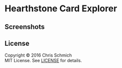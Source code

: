 # Hearthstone Card Explorer

## Screenshots

## License

Copyright &copy; 2016 Chris Schmich  
MIT License. See [LICENSE](LICENSE) for details.
